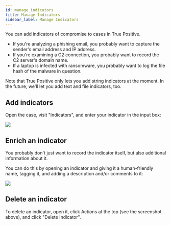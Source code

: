 ```yaml
---
id: manage_indicators
title: Manage Indicators
sidebar_label: Manage Indicators
---
```


You can add indicators of compromise to cases in True Positive.

- If you're analyzing a phishing email, you probably want to capture the sender's email address and IP address.
- If you're examining a C2 connection, you probably want to record the C2 server's domain name.
- If a laptop is infected with ransomware, you probably want to log the file hash of the malware in question.

Note that True Positive only lets you add string indicators at the moment. In the future, we'll let you add text and
file indicators, too.

## Add indicators

Open the case, visit "Indicators", and enter your indicator in the input box:

![](https://storage.googleapis.com/tp_landing_page_videos/manage_indicators.png)

## Enrich an indicator

You probably don't just want to record the indicator itself, but also additional information about it.

You can do this by opening an indicator and giving it a human-friendly name, tagging it, and
adding a description and/or comments to it:

![](https://storage.googleapis.com/tp_landing_page_videos/gmail_indicator.png)

## Delete an indicator

To delete an indicator, open it, click Actions at the top (see the screenshot above), and click "Delete Indicator".

